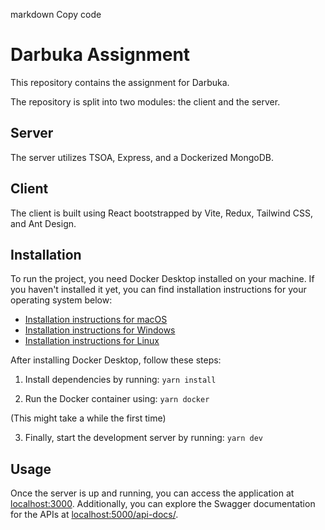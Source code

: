 markdown
Copy code

# Darbuka Assignment

This repository contains the assignment for Darbuka.

The repository is split into two modules: the client and the server.

## Server

The server utilizes TSOA, Express, and a Dockerized MongoDB.

## Client

The client is built using React bootstrapped by Vite, Redux, Tailwind CSS, and Ant Design.

## Installation

To run the project, you need Docker Desktop installed on your machine. If you haven't installed it yet, you can find installation instructions for your operating system below:

- [Installation instructions for macOS](https://docs.docker.com/desktop/install/mac-install/)
- [Installation instructions for Windows](https://docs.docker.com/desktop/install/windows-install/)
- [Installation instructions for Linux](https://docs.docker.com/desktop/install/linux-install/)

After installing Docker Desktop, follow these steps:

1. Install dependencies by running:
   `yarn install`

2. Run the Docker container using:
   `yarn docker`

(This might take a while the first time)

3. Finally, start the development server by running:
   `yarn dev`

## Usage

Once the server is up and running, you can access the application at [localhost:3000](http://localhost:3000/). Additionally, you can explore the Swagger documentation for the APIs at [localhost:5000/api-docs/](http://localhost:5000/api-docs/).
